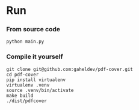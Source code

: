 # Run

### From source code

```
python main.py
```

### Compile it yourself

```
git clone git@github.com:gaheldev/pdf-cover.git
cd pdf-cover
pip install virtualenv
virtualenv .venv
source .venv/bin/activate
make build
./dist/pdfcover
```

